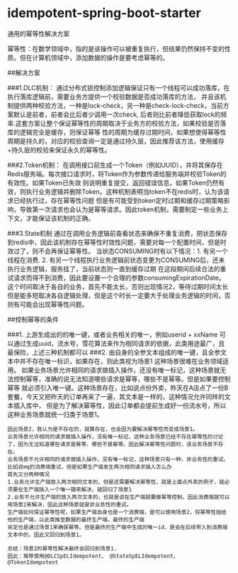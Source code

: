 # idempotent-spring-boot-starter
通用的幂等性解决方案

幂等性：在数学领域中，指的是该操作可以被重复执行，但结果仍然保持不变的性质。但在计算机领域中，添加数据的操作是要考虑幂等的。


##解决方案

###1.DLC机制：
    通过分布式锁控制添加逻辑保证只有一个线程可以成功落库，在执行落库逻辑前，需要业务方提供一个校验数据是否成功落库的方法，
    并且该机制提供两种校验方法，一种是lock-check，另一种是check-lock-check，当前方案默认是前者，前者会比后者少调用一次check,
    后者则比前者降低获取lock的频率.这套方案让整个保证幂等性的周期取决于业务方的校验方法，如果校验是否落库的逻辑完全是缓存，则保证幂等
    性的周期为缓存过期时间，如果想使得幂等性周期是持久的，对应的校验查询一定是通过持久层，因此推荐该方法，使用缓存+持久层的校验来保证永久的幂等性。

###2.Token机制：
    在调用接口前生成一个Token（例如UUID），并将其保存在Redis服务端。每次接口请求时，将Token作为参数传递给服务端并校验Token的有效性。如果Token已失效
    则说明重复提交，返回错误信息。如果Token仍然有效，则执行业务逻辑并删除Token。这种机制表明当token不在redis时，认为该请求已经执行过，存在幂等性问题
    但是有可能受到token定时过期和缓存过期策略影响，导致第一次请求也会认为是幂等请求。因此token机制，需要制定一些业务上下文，才能保证该机制的正确。

###3.State机制
    通过在调用业务逻辑前查看状态来确保不重复消费，把状态保存到redis中，因此该机制存在幂等性时效性问题，需要对每一个配置时间，但是时效过了，则不会再保证幂等性。
    当状态CONSUMING时有以下情况：1. 有另一个线程在消费. 2. 有另一个线程执行业务逻辑前状态变更为CONSUMING后，还未执行业务逻辑，服务挂了，当前状态则一直到缓存过期
    在这段期间后续合法的重试请求而得不到消费，因此要设置一个合理的参数consumingExpirationDate。这个时间取决于各自的业务，首先不能太长，否则出现情况2，等待过期时间太长
    但是能多短取决各自逻辑处理，但是这个时长一定要大于处理业务逻辑的时间，否则有可能会出现幂等性问题。


##控制幂等的条件

###1. 上游生成出的的唯一键，或者业务相关的唯一，例如userid + xxName
    可以通过生成uuid，流水号，雪花算法来作为相同请求的依据，此类用途最广，且最保险，上述三种机制都可以
###2. 由自身的全参文本组成的唯一键，且全参文本中并不存在唯一标识，如果存在，则此类视为场景1
    这种场景很难在业务领域适用。
    如果业务场景允许相同的请求做插入操作，还没有唯一标记，这种场景就无法控制幂等，准确的说无法知道哪些请求是幂等，哪些不是幂等。但是如果要控制幂等
    就必须引入唯一键。这种场景存在，比如说点份外卖，昨天在A店点了一份B套餐，今天又把昨天的订单再来了一遍，其文本是一样的，这种情况允许同样的文本插入库中，
    但是为了解决幂等性，因此订单都会提前生成好一份流水号，所以这种业务场景就统一归类于场景1。
    
    
    因此场景2，我认为是不存在的，就算存在，也会因为要解决幂等性而变成场景1。
    业务场景允许相同的请求做插入操作，没有唯一标记，这种业务场景已经不存在幂等性的讨论了，因为无法知道哪些请求是幂等，哪些不是幂等。因此解决幂等性问题时，该业务场景不存在。
    业务场景不允许相同的请求做插入操作，没有唯一标记，这种场景只有一种，非业务性的重试。
    比如说mq的消费端重试，但是如果生产端发生两次相同请求插入怎么办
    首先又分两种情况
    1.业务允许生产端放入两次相同文本的，但是还需要解决幂等性，就是上面点外卖的例子，就必须要在生产端插入一个唯一键来解决，就回归了场景1
    2.业务不允许生产端的放入两次文本的，也就是说在生产端就要做幂等控制，因此消费端就可以用场景2来解决，因此这种场景就是非业务性的重试。
    生产端如何保证幂等性呢，如果生产端自身也是一个消费端，是可以使用场景2，将幂等性抛给他的生产端，以此类推至数据的最终生产端。最终的生产端
    肯定也是通过场景1来确保幂等。但是最终的生产端中生成的唯一id，是会在后续带入到消费端文本中的，因此又回归到场景1。

    总结：场景2的幂等性解决最终会回归到场景1.
    因此：推荐使用@DLCSpELIdempotent， @StateSpELIdempotent， @TokenIdempotent

    
